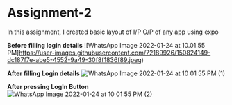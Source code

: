 # Assignment-2
In this assignment, I created basic layout of I/P O/P of any app using expo

**Before filling login details**
![WhatsApp Image 2022-01-24 at 10.01.55 PM]https://user-images.githubusercontent.com/72189926/150824149-dc187f7e-abe5-4552-9a49-30f8f1836f89.jpeg)

**After filling Login details**
![WhatsApp Image 2022-01-24 at 10 01 55 PM (1)](https://user-images.githubusercontent.com/72189926/150824268-92265f93-20ac-4d5f-8592-f3f73108f5a4.jpeg)

**After pressing LogIn Button**
![WhatsApp Image 2022-01-24 at 10 01 55 PM (2)](https://user-images.githubusercontent.com/72189926/150824429-d8c3c0b8-e7ed-4a52-a3e9-d32488d8ea65.jpeg)
